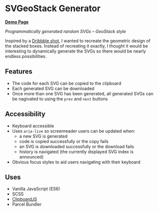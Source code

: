 # SVGeoStack Generator

**[Demo Page](https://svgeostack.netlify.com/)**

*Programmatically generated random SVGs – GeoStack style*

Inspired by a [Dribbble shot](https://dribbble.com/shots/4806195-SXSW-Featured-Events-Exploration), I wanted to recreate the geometric design of the stacked boxes. Instead of recreating it exactly, I thought it would be interesting to dynamically generate the SVGs so there would be nearly endless possibilities. 

## Features

- The code for each SVG can be copied to the clipboard
- Each generated SVG can be downloaded
- Once more than one SVG has been generated, all generated SVGs can be nagivated to using the `prev` and `next` buttons

## Accessibility

- Keyboard accessible
- Uses `aria-live` so screenreader users can be updated when:
  - a new SVG is generated
  - code is copied successfully or the copy fails
  - an SVG is downloaded successfully or the download fails
  - history is navigated (the currently displayed SVG index is announced)
- Obvious focus styles to aid users navigating with their keyboard

## Uses

- Vanilla JavaScript (ES6)
- SCSS
- [ClipboardJS](https://clipboardjs.com/)
- Parcel Bundler


